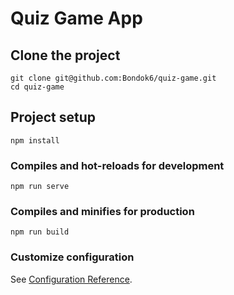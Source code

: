 # Quiz Game App

## Clone the project
```
git clone git@github.com:Bondok6/quiz-game.git
cd quiz-game
```

## Project setup
```
npm install
```

### Compiles and hot-reloads for development
```
npm run serve
```

### Compiles and minifies for production
```
npm run build
```

### Customize configuration
See [Configuration Reference](https://cli.vuejs.org/config/).
